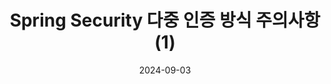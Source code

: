 ---
title: "Spring Security 다중 인증 방식 주의사항 (1)"
date: "2024-09-03"
thumbnail: "/assets/img/thumbnail/auth.webp"
---